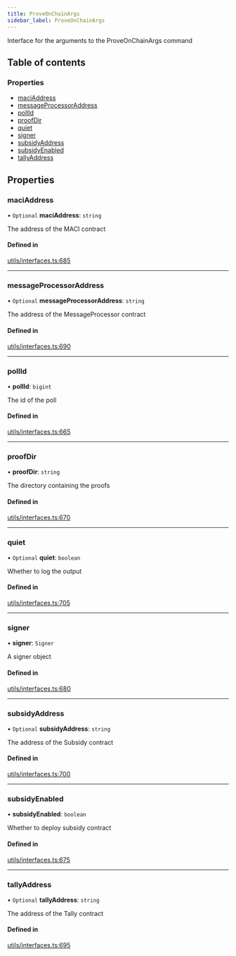 ```yaml
---
title: ProveOnChainArgs
sidebar_label: ProveOnChainArgs
---
```


Interface for the arguments to the ProveOnChainArgs command

## Table of contents

### Properties

- [maciAddress](ProveOnChainArgs.md#maciaddress)
- [messageProcessorAddress](ProveOnChainArgs.md#messageprocessoraddress)
- [pollId](ProveOnChainArgs.md#pollid)
- [proofDir](ProveOnChainArgs.md#proofdir)
- [quiet](ProveOnChainArgs.md#quiet)
- [signer](ProveOnChainArgs.md#signer)
- [subsidyAddress](ProveOnChainArgs.md#subsidyaddress)
- [subsidyEnabled](ProveOnChainArgs.md#subsidyenabled)
- [tallyAddress](ProveOnChainArgs.md#tallyaddress)

## Properties

### maciAddress

• `Optional` **maciAddress**: `string`

The address of the MACI contract

#### Defined in

[utils/interfaces.ts:685](https://github.com/privacy-scaling-explorations/maci/blob/6a905de08/cli/ts/utils/interfaces.ts#L685)

---

### messageProcessorAddress

• `Optional` **messageProcessorAddress**: `string`

The address of the MessageProcessor contract

#### Defined in

[utils/interfaces.ts:690](https://github.com/privacy-scaling-explorations/maci/blob/6a905de08/cli/ts/utils/interfaces.ts#L690)

---

### pollId

• **pollId**: `bigint`

The id of the poll

#### Defined in

[utils/interfaces.ts:665](https://github.com/privacy-scaling-explorations/maci/blob/6a905de08/cli/ts/utils/interfaces.ts#L665)

---

### proofDir

• **proofDir**: `string`

The directory containing the proofs

#### Defined in

[utils/interfaces.ts:670](https://github.com/privacy-scaling-explorations/maci/blob/6a905de08/cli/ts/utils/interfaces.ts#L670)

---

### quiet

• `Optional` **quiet**: `boolean`

Whether to log the output

#### Defined in

[utils/interfaces.ts:705](https://github.com/privacy-scaling-explorations/maci/blob/6a905de08/cli/ts/utils/interfaces.ts#L705)

---

### signer

• **signer**: `Signer`

A signer object

#### Defined in

[utils/interfaces.ts:680](https://github.com/privacy-scaling-explorations/maci/blob/6a905de08/cli/ts/utils/interfaces.ts#L680)

---

### subsidyAddress

• `Optional` **subsidyAddress**: `string`

The address of the Subsidy contract

#### Defined in

[utils/interfaces.ts:700](https://github.com/privacy-scaling-explorations/maci/blob/6a905de08/cli/ts/utils/interfaces.ts#L700)

---

### subsidyEnabled

• **subsidyEnabled**: `boolean`

Whether to deploy subsidy contract

#### Defined in

[utils/interfaces.ts:675](https://github.com/privacy-scaling-explorations/maci/blob/6a905de08/cli/ts/utils/interfaces.ts#L675)

---

### tallyAddress

• `Optional` **tallyAddress**: `string`

The address of the Tally contract

#### Defined in

[utils/interfaces.ts:695](https://github.com/privacy-scaling-explorations/maci/blob/6a905de08/cli/ts/utils/interfaces.ts#L695)
